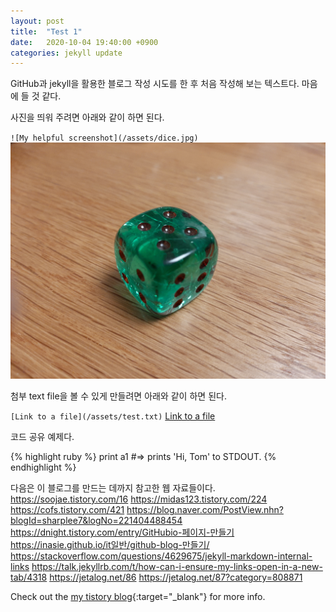 ```yaml
---
layout: post
title:  "Test 1"
date:   2020-10-04 19:40:00 +0900
categories: jekyll update
---
```


GitHub과 jekyll을 활용한 블로그 작성 시도를 한 후 처음 작성해 보는 텍스트다.
마음에 들 것 같다.

사진을 띄워 주려면 아래와 같이 하면 된다.

`![My helpful screenshot](/assets/dice.jpg)`
![My helpful screenshot](/assets/dice.jpg)

첨부 text file을 볼 수 있게 만들려면 아래와 같이 하면 된다.

`[Link to a file](/assets/test.txt)`
[Link to a file](/assets/test.txt)

코드 공유 예제다.

{% highlight ruby %}
print a1
#=> prints 'Hi, Tom' to STDOUT.
{% endhighlight %}

다음은 이 블로그를 만드는 데까지 참고한 웹 자료들이다.
https://soojae.tistory.com/16
https://midas123.tistory.com/224
https://cofs.tistory.com/421
https://blog.naver.com/PostView.nhn?blogId=sharplee7&logNo=221404488454
https://dnight.tistory.com/entry/GitHubio-페이지-만들기
https://inasie.github.io/it일반/github-blog-만들기/
https://stackoverflow.com/questions/4629675/jekyll-markdown-internal-links
https://talk.jekyllrb.com/t/how-can-i-ensure-my-links-open-in-a-new-tab/4318
https://jetalog.net/86
https://jetalog.net/87?category=808871

Check out the [my tistory blog][Tistory-blog]{:target="_blank"} for more info.

[Tistory-blog]: https://ferti1969.tistory.com